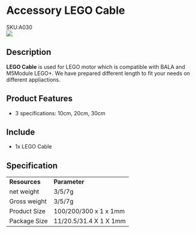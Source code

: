 # Accessory LEGO Cable

<div class="badge badge-pill badge-primary product_sku_tag">SKU:A030</div>

<div class="product_pic"><img src="assets/img/product_pics/accessory/lego_cable_01.webp"></div>

## Description

**LEGO Cable** is used for LEGO motor which is compatible with BALA and M5Module LEGO+. We have prepared different length to fit your needs on different appliactions.

## Product Features

-  3 specifications: 10cm, 20cm, 30cm

## Include

- 1x LEGO Cable

## Specification

<table>
   <tr style="font-weight:bold">
      <td>Resources</td>
      <td>Parameter</td>
   </tr>
   <tr>
      <td>net weight</td>
      <td>3/5/7g</td>
   </tr>
   <tr>
      <td>Gross weight</td>
      <td>3/5/7g</td>
   </tr>
   <tr>
      <td>Product Size</td>
      <td>100/200/300 x 1 x 1mm</td>
   </tr>
   <tr>
      <td>Package Size</td>
      <td>11/20.5/31.4 X 1 X 1mm</td>
   </tr>
 </table>

<script>

   var purchase_link = 'https://m5stack.com/collections/m5-accessory/products/m5stack-lego-motor-adapter-cable';

   anchor_search(purchase_link);
   scrollFunc();

</script>